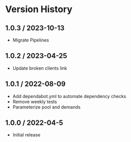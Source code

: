 # Version History

## 1.0.3 / 2023-10-13

- Migrate Pipelines

## 1.0.2 / 2023-04-25

- Update broken clients link

## 1.0.1 / 2022-08-09

- Add dependabot.yml to automate dependency checks
- Remove weekly tests
- Parameterize pool and demands

## 1.0.0 / 2022-04-5

- Initial release
